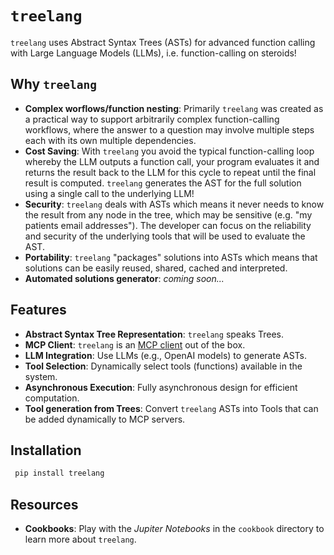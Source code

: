 # `treelang`

`treelang` uses Abstract Syntax Trees (ASTs) for advanced function calling with Large Language Models (LLMs), i.e. function-calling on steroids! 

## Why `treelang`

- **Complex worflows/function nesting**: Primarily `treelang` was created as a practical way to support arbitrarily complex function-calling workflows, where the answer to a question may involve multiple steps each with its own multiple dependencies.
- **Cost Saving**: With `treelang` you avoid the typical function-calling loop whereby the LLM outputs a function call, your program evaluates it and returns the result back to the LLM for this cycle to repeat until the final result is computed. `treelang` generates the AST for the full solution using a single call to the underlying LLM!
- **Security**: `treelang` deals with ASTs which means it never needs to know the result from any node in the tree, which may be sensitive (e.g. "my patients email addresses"). The developer can focus on the reliability and security of the underlying tools that will be used to evaluate the AST. 
- **Portability**: `treelang` "packages" solutions into ASTs which means that solutions can be easily reused, shared, cached and interpreted.
- **Automated solutions generator**: *coming soon...*


## Features

- **Abstract Syntax Tree Representation**: `treelang` speaks Trees.
- **MCP Client**: `treelang` is an [MCP client](https://modelcontextprotocol.io/introduction) out of the box. 
- **LLM Integration**: Use LLMs (e.g., OpenAI models) to generate ASTs.
- **Tool Selection**: Dynamically select tools (functions) available in the system.
- **Asynchronous Execution**: Fully asynchronous design for efficient computation.
- **Tool generation from Trees**: Convert `treelang` ASTs into Tools that can be added dynamically to MCP servers.

## Installation

  ```bash
   pip install treelang
  ```


## Resources

- **Cookbooks**: Play with the *Jupiter Notebooks* in the `cookbook` directory to learn more about `treelang`.  